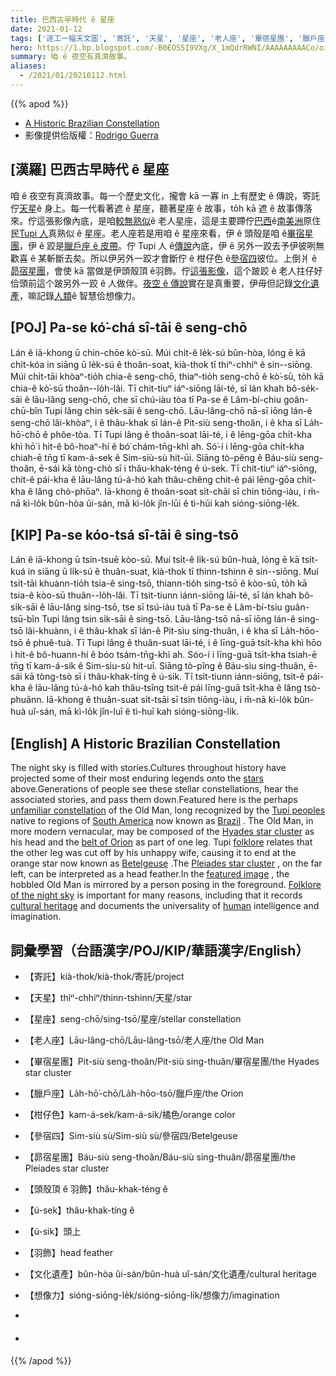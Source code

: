 ```yaml
---
title: 巴西古早時代 ê 星座
date: 2021-01-12
tags: ['逐工一幅天文圖', '寄託', '天星', '星座', '老人座', '畢宿星團', '臘戶座', '柑仔色', '參宿四', '昴宿星團', '羽飾', '文化遺產', '想像力']
hero: https://1.bp.blogspot.com/-B0EOS5I9VXg/X_1mQdrRWNI/AAAAAAAAACo/oieT4mFgjEEC6do-SbYpKxkatF_AuBnmACLcBGAsYHQ/s960/OldMan_Guerra_960_lines.jpeg
summary: 咱 ê 夜空有真濟故事。
aliases:
  - /2021/01/20210112.html
---
```


{{% apod %}}

- [A Historic Brazilian Constellation](https://apod.nasa.gov/apod/ap210112.html)
- 影像提供佮版權：[Rodrigo Guerra](https://www.instagram.com/rodrigoguerra13/)

## [漢羅] 巴西古早時代 ê 星座

咱 ê 夜空有真濟故事。每一个歷史文化，攏會 kā 一寡 in 上有歷史 ê 傳說，寄託佇[天星](https://science.nasa.gov/astrophysics/focus-areas/how-do-stars-form-and-evolve)ê 身上。每一代看著遮 ê 星座，聽著星座 ê 故事，to̍h kā 遮 ê 故事傳落來。佇這張影像內底，是咱[較無熟似](https://www.jstor.org/stable/43392390)ê 老人星座，這是主要蹛佇[巴西](https://en.wikipedia.org/wiki/Brazil)ê[南美洲](https://en.wikipedia.org/wiki/South_America)原住民[Tupi 人](https://en.wikipedia.org/wiki/Tupi_people)真熟似 ê 星座。老人座若是用咱 ê 星座來看，伊 ê 頭殼是咱 ê[畢宿星團](https://apod.nasa.gov/apod/ap191206.html)，伊 ê 跤是[臘戶座 ê 皮帶](https://apod.nasa.gov/apod/ap161204.html)。佇 Tupi 人 ê[傳說](https://stephaniechauvin.com/therheaconstellation)內底，伊 ê 另外一跤去予伊彼咧無歡喜 ê 某斬斷去矣。所以伊另外一跤才會斷佇 ê 柑仔色 ê[參宿四](https://apod.nasa.gov/apod/ap200101.html)彼位。上倒爿 ê[昴宿星團](https://apod.nasa.gov/apod/ap190901.html)，會使 kā 當做是伊頭殼頂 ê羽飾。佇[這張影像](https://www.instagram.com/p/CJmcT3WFshc/)，這个跛跤 ê 老人拄仔好佮頭前這个跛另外一跤 ê 人做伴。[夜空 ê 傳說](https://www.lpi.usra.edu/education/skytellers/)實在是真重要，伊毋但記錄[文化遺產](https://en.wikipedia.org/wiki/Cultural_heritage)，嘛記錄[人類](https://apod.nasa.gov/apod/ap190818.html)ê 智慧佮想像力。

## [POJ] Pa-se kó͘-chá sî-tāi ê seng-chō

Lán ê iā-khong ū chin-chōe kò͘-sū. Múi chi̍t-ê le̍k-sú bûn-hòa, lóng ē kā chi̍t-kóa in siāng ū le̍k-sú ê thoân-soat, kià-thok tī thiⁿ-chhiⁿ ê sin--siōng. Múi chi̍t-tāi khòaⁿ-tio̍h chia-ê seng-chō, thiaⁿ-tio̍h seng-chō ê kò͘-sū, to̍h kā chia-ê kò͘-sū thoân--lo̍h-lâi. Tī chit-tiuⁿ iáⁿ-siōng lāi-té, sī lán khah bô-se̍k-sāi ê lāu-lâng seng-chō, che sī chú-iàu tòa tī Pa-se ê Lâm-bí-chiu goân-chū-bîn Tupi lâng chin se̍k-sāi ê seng-chō. Lāu-lâng-chō nā-sī iōng lán-ê seng-chō lâi-khòaⁿ, i ê thâu-khak sī lán-ê Pit-siù seng-thoân, i ê kha sī La̍h-hō͘-chō ê phôe-tòa. Tī Tupi lâng ê thoân-soat lāi-té, i ê lēng-gōa chi̍t-kha khì hō͘ i hit-ê bô-hoaⁿ-hí ê bó͘ chám-tn̄g-khì ah. Só͘-í i lēng-gōa chi̍t-kha chiah-ē tn̄g tī kam-á-sek ê Sim-siù-sù hit-ūi. Siāng tò-pêng ê Báu-siù seng-thoân, ē-sái kā tòng-chò sī i thâu-khak-téng ê ú-sek. Tī chit-tiuⁿ iáⁿ-siōng, chit-ê pái-kha ê lāu-lâng tú-á-hó kah thâu-chêng chit-ê pái lēng-gōa chi̍t-kha ê lâng chò-phōaⁿ. Iā-khong ê thoân-soat si̍t-chāi sī chin tiōng-iàu, i m̄-nā kì-lo̍k bûn-hòa ûi-sán, mā kì-lo̍k jîn-lūi ê tì-hūi kah sióng-siōng-le̍k.

## [KIP] Pa-se kóo-tsá sî-tāi ê sing-tsō

Lán ê iā-khong ū tsin-tsuē kòo-sū. Muí tsi̍t-ê li̍k-sú bûn-huà, lóng ē kā tsi̍t-kuá in siāng ū li̍k-sú ê thuân-suat, kià-thok tī thinn-tshinn ê sin--siōng. Muí tsi̍t-tāi khuànn-tio̍h tsia-ê sing-tsō, thiann-tio̍h sing-tsō ê kòo-sū, to̍h kā tsia-ê kòo-sū thuân--lo̍h-lâi. Tī tsit-tiunn iánn-siōng lāi-té, sī lán khah bô-si̍k-sāi ê lāu-lâng sing-tsō, tse sī tsú-iàu tuà tī Pa-se ê Lâm-bí-tsiu guân-tsū-bîn Tupi lâng tsin si̍k-sāi ê sing-tsō. Lāu-lâng-tsō nā-sī iōng lán-ê sing-tsō lâi-khuànn, i ê thâu-khak sī lán-ê Pit-sìu sing-thuân, i ê kha sī La̍h-hōo-tsō ê phuê-tuà. Tī Tupi lâng ê thuân-suat lāi-té, i ê līng-guā tsi̍t-kha khì hōo i hit-ê bô-huann-hí ê bóo tsám-tn̄g-khì ah. Sóo-í i līng-guā tsi̍t-kha tsiah-ē tn̄g tī kam-á-sik ê Sim-sìu-sù hit-uī. Siāng tò-pîng ê Báu-sìu sing-thuân, ē-sái kā tòng-tsò sī i thâu-khak-tíng ê ú-sik. Tī tsit-tiunn iánn-siōng, tsit-ê pái-kha ê lāu-lâng tú-á-hó kah thâu-tsîng tsit-ê pái līng-guā tsi̍t-kha ê lâng tsò-phuānn. Iā-khong ê thuân-suat si̍t-tsāi sī tsin tiōng-iàu, i m̄-nā kì-lo̍k bûn-huà uî-sán, mā kì-lo̍k jîn-luī ê tì-huī kah sióng-siōng-li̍k.

## [English] A Historic Brazilian Constellation 

The night sky is filled with stories.Cultures throughout history have projected some of their most enduring legends onto the [stars](https://science.nasa.gov/astrophysics/focus-areas/how-do-stars-form-and-evolve) above.Generations of people see these stellar constellations, hear the associated stories, and pass them down.Featured here is the perhaps [unfamiliar constellation](https://www.jstor.org/stable/43392390) of the Old Man, long recognized by the [Tupi peoples](https://en.wikipedia.org/wiki/Tupi_people) native to regions of [South America](https://en.wikipedia.org/wiki/South_America) now known as [Brazil](https://en.wikipedia.org/wiki/Brazil) . The Old Man, in more modern vernacular, may be composed of the [Hyades star cluster](https://apod.nasa.gov/apod/ap191206.html) as his head and the [belt of Orion](https://apod.nasa.gov/apod/ap161204.html) as part of one leg. Tupi [folklore](https://stephaniechauvin.com/therheaconstellation) relates that the other leg was cut off by his unhappy wife, causing it to end at the orange star now known as [Betelgeuse](https://apod.nasa.gov/apod/ap200101.html) .The [Pleiades star cluster](https://apod.nasa.gov/apod/ap190901.html) , on the far left, can be interpreted as a head feather.In the [featured image](https://www.instagram.com/p/CJmcT3WFshc/) , the hobbled Old Man is mirrored by a person posing in the foreground. [Folklore of the night sky](https://www.lpi.usra.edu/education/skytellers/) is important for many reasons, including that it records [cultural heritage](https://en.wikipedia.org/wiki/Cultural_heritage) and documents the universality of [human](https://apod.nasa.gov/apod/ap190818.html) intelligence and imagination.

## 詞彙學習（台語漢字/POJ/KIP/華語漢字/English）

- 【寄託】kià-thok/kià-thok/寄託/project
- 【天星】thiⁿ-chhiⁿ/thinn-tshinn/天星/star
- 【星座】seng-chō/sing-tsō/星座/stellar constellation
- 【老人座】Lāu-lâng-chō/Lāu-lâng-tsō/老人座/the Old Man
- 【畢宿星團】Pit-siù seng-thoân/Pit-siù sing-thuân/畢宿星團/the Hyades star cluster
- 【臘戶座】La̍h-hō͘-chō/La̍h-hōo-tsō/臘戶座/the Orion
- 【柑仔色】kam-á-sek/kam-á-sik/橘色/orange color
- 【參宿四】Sim-siù sù/Sim-siù sù/參宿四/Betelgeuse
- 【昴宿星團】Báu-siù seng-thoân/Báu-siù sing-thuân/昴宿星團/the Pleiades star cluster
- 【頭殼頂 ê 羽飾】thâu-khak-téng ê
- 【ú-sek】thâu-khak-tíng ê
- 【ú-sik】頭上
- 【羽飾】head feather
- 【文化遺產】bûn-hòa ûi-sán/bûn-huà uî-sán/文化遺產/cultural heritage
- 【想像力】sióng-siōng-le̍k/sióng-siōng-li̍k/想像力/imagination
-

- ####

{{% /apod %}}
